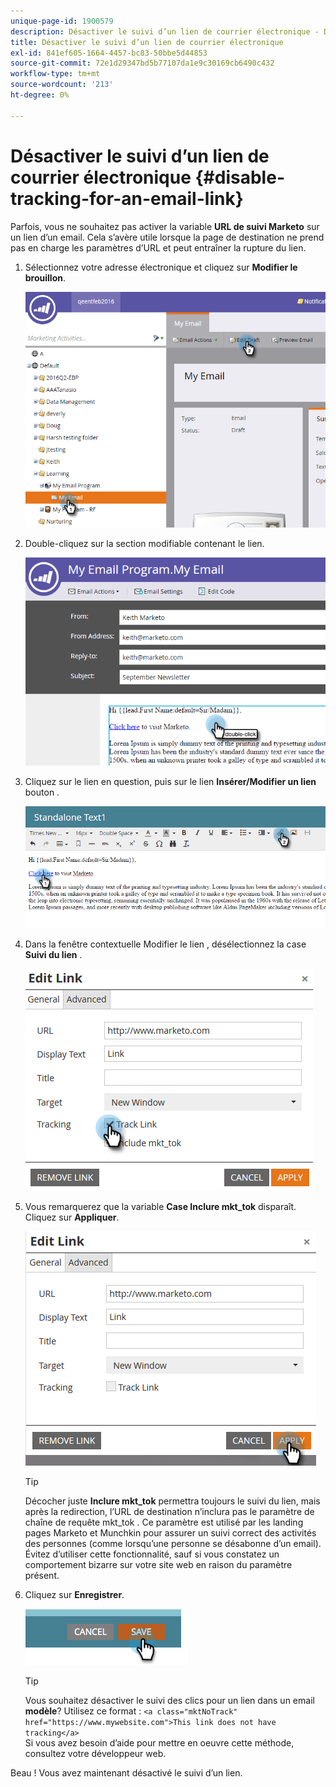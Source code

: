 ```yaml
---
unique-page-id: 1900579
description: Désactiver le suivi d’un lien de courrier électronique - Documents Marketo - Documentation du produit
title: Désactiver le suivi d’un lien de courrier électronique
exl-id: 841ef605-1664-4457-bc83-50bbe5d44853
source-git-commit: 72e1d29347bd5b77107da1e9c30169cb6490c432
workflow-type: tm+mt
source-wordcount: '213'
ht-degree: 0%

---
```


# Désactiver le suivi d’un lien de courrier électronique {#disable-tracking-for-an-email-link}

Parfois, vous ne souhaitez pas activer la variable **URL de suivi Marketo** sur un lien d’un email. Cela s’avère utile lorsque la page de destination ne prend pas en charge les paramètres d’URL et peut entraîner la rupture du lien.

1. Sélectionnez votre adresse électronique et cliquez sur **Modifier le brouillon**.

   ![](assets/one-7.png)

1. Double-cliquez sur la section modifiable contenant le lien.

   ![](assets/two-6.png)

1. Cliquez sur le lien en question, puis sur le lien **Insérer/Modifier un lien** bouton .

   ![](assets/three-6.png)

1. Dans la fenêtre contextuelle Modifier le lien , désélectionnez la case **Suivi du lien** .

   ![](assets/four-4.png)

1. Vous remarquerez que la variable **Case Inclure mkt_tok** disparaît. Cliquez sur **Appliquer**.

   ![](assets/five-3.png)

   >[!TIP]
   >
   >Décocher juste **Inclure mkt_tok** permettra toujours le suivi du lien, mais après la redirection, l’URL de destination n’inclura pas le paramètre de chaîne de requête mkt_tok . Ce paramètre est utilisé par les landing pages Marketo et Munchkin pour assurer un suivi correct des activités des personnes (comme lorsqu’une personne se désabonne d’un email). Évitez d’utiliser cette fonctionnalité, sauf si vous constatez un comportement bizarre sur votre site web en raison du paramètre présent.

1. Cliquez sur **Enregistrer**.

   ![](assets/image2014-9-17-22-3a25-3a20.png)

   >[!TIP]
   >
   >Vous souhaitez désactiver le suivi des clics pour un lien dans un email **modèle**? Utilisez ce format :
   >`<a class="mktNoTrack" href="https://www.mywebsite.com">This link does not have tracking</a>`\
   >Si vous avez besoin d’aide pour mettre en oeuvre cette méthode, consultez votre développeur web.

Beau ! Vous avez maintenant désactivé le suivi d’un lien.

